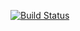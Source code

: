 [![Build Status](https://app.travis-ci.com/jodies383/registration_numbers_webapp.svg?branch=master)](https://app.travis-ci.com/jodies383/registration_numbers_webapp)
